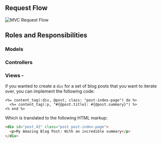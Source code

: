 ## Request Flow

![MVC Request Flow](https://s3.amazonaws.com/flatiron-bucket/readme-lessons/mvc_flow_updated.png)

## Roles and Responsibilities

### Models

### Controllers

### Views -

if you wanted to create a `div` for a set of blog posts that you want to iterate over, you can implement the following code:

```erb
<%= content_tag(:div, @post, class: "post-index-page") do %>
  <%= content_tag(:p, "#{@post.title}: #{@post.summary}") %>
<% end %>
```

Which is translated to the following HTML markup:

```html
<div id="post_42" class="post post-index-page">
  <p>My Amazing Blog Post: With an incredible summary</p>
</div>
```